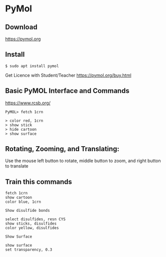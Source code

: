 # PyMol


## Download
https://pymol.org

## Install
   `$ sudo apt install pymol`

Get Licence with Student/Teacher
https://pymol.org/buy.html

## Basic PyMOL Interface and Commands
https://www.rcsb.org/

```
PyMOL> fetch 1crn

> color red, 1crn
> show stick
> hide cartoon
> show surface
```

## Rotating, Zooming, and Translating:

Use the mouse left button to rotate, middle button to zoom, and right button to translate


## Train this commands
```
fetch 1crn
show cartoon
color blue, 1crn

Show disulfide bonds

select disulfides, resn CYS
show sticks, disulfides
color yellow, disulfides

Show Surface 

show surface
set transparency, 0.3
```
